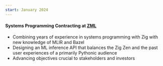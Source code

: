```yaml
---
start: January 2024
---
```


#### Systems Programming Contracting at [ZML](https://zml.ai)

- Combining years of experience in systems programming with Zig with new knowledge of MLIR and Bazel
- Designing an ML inference API that balances the Zig Zen and the past user experiences of a primarily Pythonic audience
- Advancing objectives crucial to stakeholders and investors
